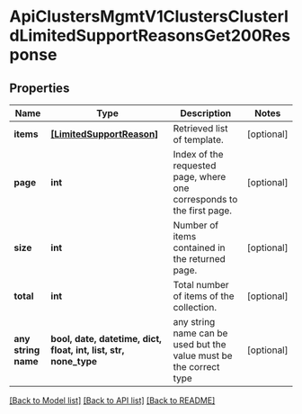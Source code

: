 # ApiClustersMgmtV1ClustersClusterIdLimitedSupportReasonsGet200Response


## Properties
Name | Type | Description | Notes
------------ | ------------- | ------------- | -------------
**items** | [**[LimitedSupportReason]**](LimitedSupportReason.md) | Retrieved list of template. | [optional]
**page** | **int** | Index of the requested page, where one corresponds to the first page. | [optional]
**size** | **int** | Number of items contained in the returned page. | [optional]
**total** | **int** | Total number of items of the collection. | [optional]
**any string name** | **bool, date, datetime, dict, float, int, list, str, none_type** | any string name can be used but the value must be the correct type | [optional]

[[Back to Model list]](../README.md#documentation-for-models) [[Back to API list]](../README.md#documentation-for-api-endpoints) [[Back to README]](../README.md)
